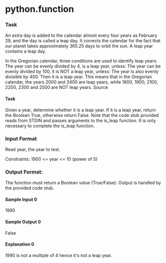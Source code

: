 # python.function

### Task

An extra day is added to the calendar almost every four years as February 29, and the day is called a leap day. It corrects the calendar for the fact that our planet takes approximately 365.25 days to orbit the sun. A leap year contains a leap day.

In the Gregorian calendar, three conditions are used to identify leap years:
The year can be evenly divided by 4, is a leap year, unless:
The year can be evenly divided by 100, it is NOT a leap year, unless:
The year is also evenly divisible by 400. Then it is a leap year.
This means that in the Gregorian calendar, the years 2000 and 2400 are leap years, while 1800, 1900, 2100, 2200, 2300 and 2500 are NOT leap years. Source

#### Task

Given a year, determine whether it is a leap year. If it is a leap year, return the Boolean True, otherwise return False.
Note that the code stub provided reads from STDIN and passes arguments to the is_leap function. It is only necessary to complete the is_leap function.

### Input Format
Read year, the year to test.

Constraints:
1900 <= year <= 10 (power of 5)

### Output Format:

The function must return a Boolean value (True/False). Output is handled by the provided code stub.

#### Sample Input 0
1990

#### Sample Output 0
False

#### Explanation 0
1990 is not a multiple of 4 hence it's not a leap year.